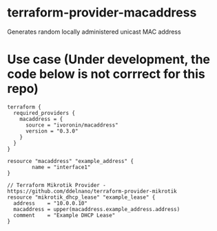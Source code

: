 # terraform-provider-macaddress
Generates random locally administered unicast MAC address

# Use case (Under development, the code below is not corrrect for this repo)
```hcl
terraform {
  required_providers {
    macaddress = {
      source = "ivoronin/macaddress"
      version = "0.3.0"
    }
  }
}

resource "macaddress" "example_address" {
        name = "interface1"
}

// Terraform Mikrotik Provider - https://github.com/ddelnano/terraform-provider-mikrotik
resource "mikrotik_dhcp_lease" "example_lease" {
  address    = "10.0.0.10"
  macaddress = upper(macaddress.example_address.address)
  comment    = "Example DHCP Lease"
}
```
